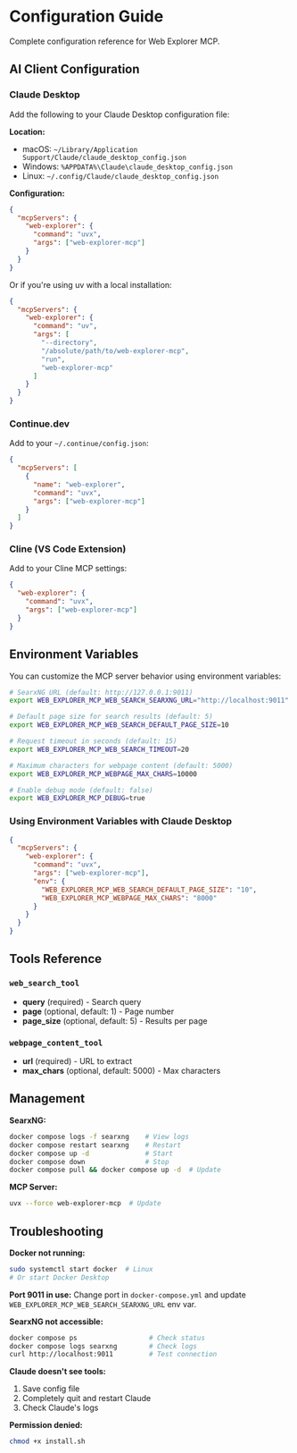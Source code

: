 # Configuration Guide

Complete configuration reference for Web Explorer MCP.

## AI Client Configuration

### Claude Desktop

Add the following to your Claude Desktop configuration file:

**Location:**
- macOS: `~/Library/Application Support/Claude/claude_desktop_config.json`
- Windows: `%APPDATA%\Claude\claude_desktop_config.json`
- Linux: `~/.config/Claude/claude_desktop_config.json`

**Configuration:**

```json
{
  "mcpServers": {
    "web-explorer": {
      "command": "uvx",
      "args": ["web-explorer-mcp"]
    }
  }
}
```

Or if you're using uv with a local installation:

```json
{
  "mcpServers": {
    "web-explorer": {
      "command": "uv",
      "args": [
        "--directory",
        "/absolute/path/to/web-explorer-mcp",
        "run",
        "web-explorer-mcp"
      ]
    }
  }
}
```

### Continue.dev

Add to your `~/.continue/config.json`:

```json
{
  "mcpServers": [
    {
      "name": "web-explorer",
      "command": "uvx",
      "args": ["web-explorer-mcp"]
    }
  ]
}
```

### Cline (VS Code Extension)

Add to your Cline MCP settings:

```json
{
  "web-explorer": {
    "command": "uvx",
    "args": ["web-explorer-mcp"]
  }
}
```

## Environment Variables

You can customize the MCP server behavior using environment variables:

```bash
# SearxNG URL (default: http://127.0.0.1:9011)
export WEB_EXPLORER_MCP_WEB_SEARCH_SEARXNG_URL="http://localhost:9011"

# Default page size for search results (default: 5)
export WEB_EXPLORER_MCP_WEB_SEARCH_DEFAULT_PAGE_SIZE=10

# Request timeout in seconds (default: 15)
export WEB_EXPLORER_MCP_WEB_SEARCH_TIMEOUT=20

# Maximum characters for webpage content (default: 5000)
export WEB_EXPLORER_MCP_WEBPAGE_MAX_CHARS=10000

# Enable debug mode (default: false)
export WEB_EXPLORER_MCP_DEBUG=true
```

### Using Environment Variables with Claude Desktop

```json
{
  "mcpServers": {
    "web-explorer": {
      "command": "uvx",
      "args": ["web-explorer-mcp"],
      "env": {
        "WEB_EXPLORER_MCP_WEB_SEARCH_DEFAULT_PAGE_SIZE": "10",
        "WEB_EXPLORER_MCP_WEBPAGE_MAX_CHARS": "8000"
      }
    }
  }
}
```

## Tools Reference

### `web_search_tool`
- **query** (required) - Search query
- **page** (optional, default: 1) - Page number
- **page_size** (optional, default: 5) - Results per page

### `webpage_content_tool`
- **url** (required) - URL to extract
- **max_chars** (optional, default: 5000) - Max characters

## Management

**SearxNG:**
```bash
docker compose logs -f searxng    # View logs
docker compose restart searxng    # Restart
docker compose up -d              # Start
docker compose down               # Stop
docker compose pull && docker compose up -d  # Update
```

**MCP Server:**
```bash
uvx --force web-explorer-mcp  # Update
```

## Troubleshooting

**Docker not running:**
```bash
sudo systemctl start docker  # Linux
# Or start Docker Desktop
```

**Port 9011 in use:**
Change port in `docker-compose.yml` and update `WEB_EXPLORER_MCP_WEB_SEARCH_SEARXNG_URL` env var.

**SearxNG not accessible:**
```bash
docker compose ps                  # Check status
docker compose logs searxng        # Check logs
curl http://localhost:9011         # Test connection
```

**Claude doesn't see tools:**
1. Save config file
2. Completely quit and restart Claude
3. Check Claude's logs

**Permission denied:**
```bash
chmod +x install.sh
```
